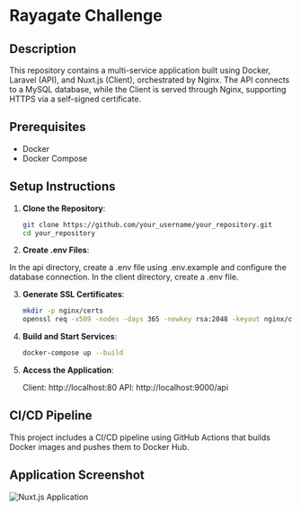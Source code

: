 
# Rayagate Challenge

## Description
 This repository contains a multi-service application built using Docker, Laravel (API), and Nuxt.js (Client), orchestrated by Nginx. The API connects to a MySQL database, while the Client is served through Nginx, supporting HTTPS via a self-signed certificate.

## Prerequisites
- Docker
- Docker Compose

## Setup Instructions

1. **Clone the Repository**:
   ```bash
   git clone https://github.com/your_username/your_repository.git
   cd your_repository

2. **Create .env Files**:

In the api directory, create a .env file using .env.example and configure the database connection.
In the client directory, create a .env file.

3. **Generate SSL Certificates**:
   ```bash	
   mkdir -p nginx/certs
   openssl req -x509 -nodes -days 365 -newkey rsa:2048 -keyout nginx/certs/nginx-selfsigned.key -out nginx/certs/nginx-selfsigned.crt

4. **Build and Start Services**:
   ```bash
   docker-compose up --build

5. **Access the Application**:

   Client: http://localhost:80
   API: http://localhost:9000/api

## CI/CD Pipeline
This project includes a CI/CD pipeline using GitHub Actions that builds Docker images and pushes them to Docker Hub.


## Application Screenshot
![Nuxt.js Application](screenshots/Image.png)